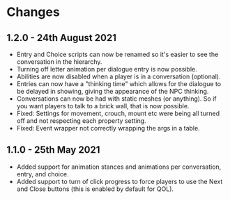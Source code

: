 # Changes

## 1.2.0 - 24th August 2021

- Entry and Choice scripts can now be renamed so it's easier to see the conversation in the hierarchy.
- Turning off letter animation per dialogue entry is now possible.
- Abilities are now disabled when a player is in a conversation (optional).
- Entries can now have a "thinking time" which allows for the dialogue to be delayed in showing, giving the appearance of the NPC thinking.
- Conversations can now be had with static meshes (or anything). So if you want players to talk to a brick wall, that is now possible.
- Fixed: Settings for movement, crouch, mount etc were being all turned off and not respecting each property setting.
- Fixed: Event wrapper not correctly wrapping the args in a table.

## 1.1.0 - 25th May 2021

- Added support for animation stances and animations per conversation, entry, and choice.
- Added support to turn of click progress to force players to use the Next and Close buttons (this is enabled by default for QOL).
